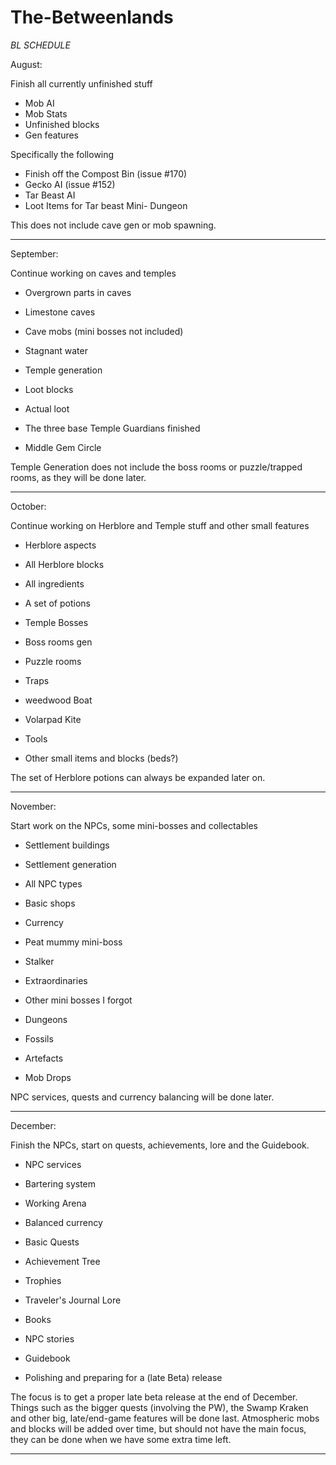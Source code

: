 # The-Betweenlands
<put some stuff here>

*BL SCHEDULE*

August:

Finish all currently unfinished stuff
- Mob AI
- Mob Stats
- Unfinished blocks
- Gen features

Specifically the following
- Finish off the Compost Bin (issue #170)
- Gecko AI (issue #152)
- Tar Beast AI
- Loot Items for Tar beast Mini- Dungeon

This does not include cave gen or mob spawning.
___________________________________________

September:

Continue working on caves and temples
- Overgrown parts in caves
- Limestone caves
- Cave mobs (mini bosses not included)
- Stagnant water

- Temple generation
- Loot blocks
- Actual loot
- The three base Temple Guardians finished
- Middle Gem Circle

Temple Generation does not include the boss rooms or puzzle/trapped rooms, as they will be done later.
___________________________________________

October:

Continue working on Herblore and Temple stuff and other small features
- Herblore aspects
- All Herblore blocks
- All ingredients
- A set of potions

- Temple Bosses
- Boss rooms gen
- Puzzle rooms
- Traps

- weedwood Boat
- Volarpad Kite
- Tools
- Other small items and blocks (beds?)

The set of Herblore potions can always be expanded later on.
___________________________________________

November:

Start work on the NPCs, some mini-bosses and collectables
- Settlement buildings
- Settlement generation
- All NPC types
- Basic shops
- Currency

- Peat mummy mini-boss
- Stalker
- Extraordinaries
- Other mini bosses I forgot
- Dungeons

- Fossils
- Artefacts
- Mob Drops

NPC services, quests and currency balancing will be done later.
___________________________________________

December:

Finish the NPCs, start on quests, achievements, lore and the Guidebook.
- NPC services
- Bartering system
- Working Arena
- Balanced currency
- Basic Quests

- Achievement Tree
- Trophies

- Traveler's Journal Lore
- Books
- NPC stories
- Guidebook

- Polishing and preparing for a (late Beta) release

The focus is to get a proper late beta release at the end of December. Things such as the bigger quests (involving the PW), the Swamp Kraken and other big, late/end-game features will be done last.
Atmospheric mobs and blocks will be added over time, but should not have the main focus, they can be done when we have some extra time left.
___________________________________________
